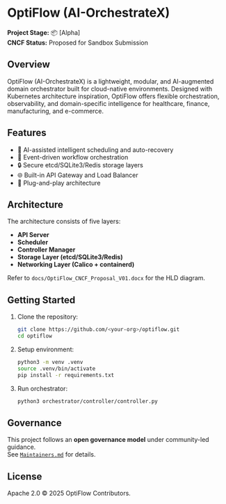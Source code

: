 # OptiFlow (AI-OrchestrateX)

**Project Stage:** 📦 [Alpha]  
**CNCF Status:** Proposed for Sandbox Submission

## Overview

OptiFlow (AI-OrchestrateX) is a lightweight, modular, and AI-augmented domain orchestrator built for cloud-native environments. Designed with Kubernetes architecture inspiration, OptiFlow offers flexible orchestration, observability, and domain-specific intelligence for healthcare, finance, manufacturing, and e-commerce.

## Features

- 🧠 AI-assisted intelligent scheduling and auto-recovery
- 🔀 Event-driven workflow orchestration
- 🔒 Secure etcd/SQLite3/Redis storage layers
- 🌐 Built-in API Gateway and Load Balancer
- 🧩 Plug-and-play architecture

## Architecture

The architecture consists of five layers:
- **API Server**
- **Scheduler**
- **Controller Manager**
- **Storage Layer (etcd/SQLite3/Redis)**
- **Networking Layer (Calico + containerd)**

Refer to `docs/OptiFlow_CNCF_Proposal_V01.docx` for the HLD diagram.

## Getting Started

1. Clone the repository:
   ```bash
   git clone https://github.com/<your-org>/optiflow.git
   cd optiflow
   ```

2. Setup environment:
   ```bash
   python3 -m venv .venv
   source .venv/bin/activate
   pip install -r requirements.txt
   ```

3. Run orchestrator:
   ```bash
   python3 orchestrator/controller/controller.py
   ```

## Governance

This project follows an **open governance model** under community-led guidance.  
See [`Maintainers.md`](./Maintainers.md) for details.

## License

Apache 2.0 © 2025 OptiFlow Contributors.

